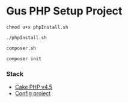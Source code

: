 # Gus PHP Setup Project

```
chmod u+x phpInstall.sh

./phpInstall.sh

composer.sh

composer init
```
### Stack
- [Cake PHP v4.5](https://book.cakephp.org/4/en/quickstart.html)
- [Config project](./ConfigProject.md)

